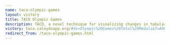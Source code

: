 ```yaml
---
name: taco-olympic-games
layout: vistory
title: TACO Olympic Games
description: TACO, a novel technique for visualizing changes in tabular data over time. 
vistory: taco.caleydoapp.org/#ds=Olympic%20Games%20Total%20Medals&f=ARCON&tp=1936%2C1948&s=&detail=1
redirect_from: /taco-olympic-games.html
---
```

